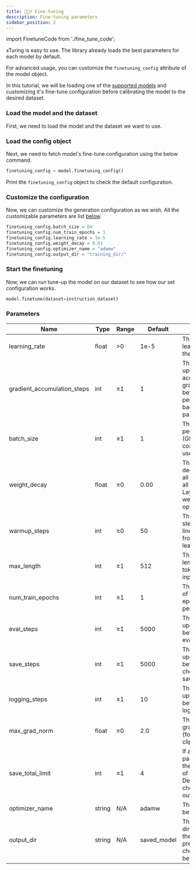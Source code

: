 ```yaml
---
title: 🏋🏻‍♂️ Fine-tuning
description: Fine-tuning parameters
sidebar_position: 2
---
```


import FinetuneCode from './fine_tune_code';

<!-- # Fine-tuning configuration -->

xTuring is easy to use. The library already loads the best parameters for each model by default.

For advanced usage, you can customize the `finetuning_config` attribute of the model object.

In this tutorial, we will be loading one of the [supported models](/overview/supported_models) and customizing it's fine-tune configuration before calibrating the model to the desired dataset.

### Load the model and the dataset
First, we need to load the model and the dataset we want to use. 

<FinetuneCode />


### Load the config object

Next, we need to fetch model's fine-tune configuration using the below command.

```python
finetuning_config = model.finetuning_config()
```

Print the `finetuning_config` object to check the default configuration.

### Customize the configuration
Now, we can customize the generation configuration as we wish. All the customizable parameters are list [below](#parameters). 

```python
finetuning_config.batch_size = 64
finetuning_config.num_train_epochs = 1
finetuning_config.learning_rate = 1e-5
finetuning_config.weight_decay = 0.01
finetuning_config.optimizer_name = "adamw"
finetuning_config.output_dir = "training_dir/"
```
### Start the finetuning
Now, we can run tune-up the model on our dataset to see how our set configuration works.

```python
model.finetune(dataset=instruction_dataset)
```

### Parameters

<!-- - `learning_rate`: the initial learning rate for the optimizer.
- `gradient_accumulation_steps`: number of updates steps to accumulate the gradients for, before performing a backward/update pass.
- `batch_size`: the batch size per device (GPU/TPU core/CPU…) used for training.
- `weight_decay`: the weight decay to apply to all layers except all bias and LayerNorm weights in the optimizer.
- `warmup_steps`: number of steps used for a linear warmup from 0 to learning_rate.
- `eval_steps`: number of update steps between two evaluations
- `save_steps`: number of updates steps before two checkpoint saves
- `max_length`: the maximum length when tokenizing the inputs.
- `num_train_epochs`: total number of training epochs to perform
- `logging_steps`: number of update steps between two logs
- `max_grad_norm`: maximum gradient norm (for gradient clipping)
- `save_total_limit`: if a value is passed, will limit the total amount of checkpoints. Deletes the older checkpoints in output_dir.
- `optimizer_name`: optimizer that will be used
- `output_dir`: the output directory where the model predictions and checkpoints will be written. -->

| Name | Type | Range | Default | Desription |
| ---  | ---  | ----- | ------- | ---------- |
| learning_rate | float | >0 | 1e-5 | The initial learning rate for the optimizer. |
| gradient_accumulation_steps | int | ≥1 | 1 | The number of updates steps to accumulate the gradients for, before performing a backward/update pass. |
| batch_size | int | ≥1 | 1 | The batch size per device (GPU/TPU core/CPU…) used for training. |
| weight_decay | float | ≥0 | 0.00 | The weight decay to apply to all layers except all bias and LayerNorm weights in the optimizer. |
| warmup_steps | int | ≥0 | 50 | The number of steps used for a linear warmup from 0 to learning_rate. |
| max_length | int | ≥1 | 512 | The maximum length when tokenizing the inputs. |
| num_train_epochs | int | ≥1 | 1 | The total number of training epochs to perform. |
| eval_steps | int | ≥1 | 5000 | The number of update steps between two evaluations. |
| save_steps | int | ≥1 | 5000 | The number of update steps before two checkpoint saves. |
| logging_steps | int | ≥1 | 10 | The number of update steps between two logs. |
| max_grad_norm | float | ≥0 | 2.0 | The maximum gradient norm (for gradient clipping). |
| save_total_limit | int | ≥1 | 4 | If a value is passed, will limit the total amount of checkpoints. Deletes the older checkpoints in output_dir. |
| optimizer_name | string | N/A | adamw | The optimizer to be used. |
| output_dir | string | N/A | saved_model | The output directory where the model predictions and checkpoints will be written. |



<!-- learning_rate: 1e-5
gradient_accumulation_steps: 1
batch_size: 1
weight_decay: 0.00
warmup_steps: 50
eval_steps: 5000
save_steps: 5000
max_length: 512
num_train_epochs: 1
logging_steps: 10
max_grad_norm: 2.0
save_total_limit: 4
optimizer_name: adamw
output_dir: saved_model -->

